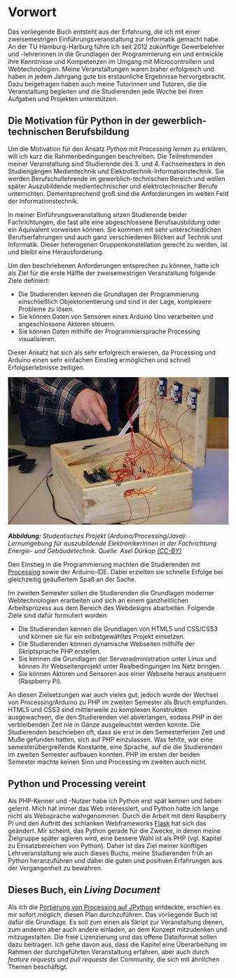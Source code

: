 # Vorwort

Das vorliegende Buch entsteht aus der Erfahrung, die ich mit einer zweisemestrigen Einführungsveranstaltung zur Informatik gemacht habe. An der TU Hamburg-Harburg führe ich seit 2012 zukünftige Gewerbelehrer und -lehrerinnen in die Grundlagen der Programmierung ein und entwickle ihre Kenntnisse und Kompetenzen im Umgang mit Microcontrollern und Webtechnologien. Meine Veranstaltungen waren bisher erfolgreich und haben in jedem Jahrgang gute bis erstaunliche Ergebnisse hervorgebracht. Dazu beigetragen haben auch meine Tutorinnen und Tutoren, die die Veranstaltung begleiten und die Studierenden jede Woche bei ihren Aufgaben und Projekten unterstützen.

## Die Motivation für Python in der gewerblich-technischen Berufsbildung

Um die Motivation für den Ansatz *Python mit Processing lernen* zu erklären, will ich kurz die Rahmenbedingungen beschreiben. Die Teilnehmenden meiner Veranstaltung sind Studierende des 3. und 4. Fachsemesters in den Studiengängen Medientechnik und Elektrotechnik-Informationstechnik. Sie werden Berufschullehrende im gewerblich-technischen Bereich und wollen später Auszubildende medientechnischer und elektrotechnischer Berufe unterrichten. Dementsprechend groß sind die Anforderungen im weiten Feld der Informationstechnik.

In meiner Einführungsveranstaltung sitzen Studierende beider Fachrichtungen, die fast alle eine abgeschlossene Berufsausbildung oder ein Äquivalent vorweisen können. Sie kommen mit sehr unterschiedlichen Berufserfahrungen und auch ganz verschiedenen Blicken auf Technik und Informatik. Dieser heterogenen Gruppenkonstellation gerecht zu werden, ist und bleibt eine Herausforderung.

Um den beschriebenen Anforderungen entsprechen zu können, hatte ich als Ziel für die erste Hälfte der zweisemestrigen Veranstaltung folgende Ziele definiert:

* Die Studierenden kennen die Grundlagen der Programmierung einschließlich Objektorientierung und sind in der Lage, komplexere Probleme zu lösen.
* Sie können Daten von Sensoren eines Arduino Uno verarbeiten und angeschlossene Aktoren steuern.
* Sie können Daten mithilfe der Programmiersprache Processing visualisieren.

Dieser Ansatz hat sich als sehr erfolgreich erwiesen, da Processing und Arduino einen sehr einfachen Einstieg ermöglichen und schnell Erfolgserlebnisse zeitigen.

![](images/studiprojekt.JPG)

_**Abbildung:** Studentisches Projekt (Arduino/Processing/Java): Lernumgebung für auszubildende ElektronikerInnen in der Fachrichtung Energie- und Gebäudetechnik. Quelle: Axel Dürkop [(CC-BY)](https://creativecommons.org/licenses/by/4.0/)_

Den Einstieg in die Programmierung machten die Studierenden mit [Processing](http://processing.org) sowie der Arduino-IDE. Dabei erzielten sie schnelle Erfolge bei gleichzeitig geäußertem Spaß an der Sache.  

Im zweiten Semester sollen die Studierenden die Grundlagen moderner Webtechnologien erarbeiten und sich an einem ganzheitlichen Arbeitsprozess aus dem Bereich des Webdesigns abarbeiten. Folgende Ziele sind dafür formuliert worden:

* Die Studierenden kennen die Grundlagen von HTML5 und CSS/CSS3 und können sie für ein selbstgewähltes Projekt einsetzen.
* Die Studierenden können dynamische Webseiten mithilfe der Skriptsprache PHP erstellen.
* Sie kennen die Grundlagen der Serveradministration unter Linux und können ihr Webseitenprojekt unter Realbedingungen ins Netz bringen.
* Sie können Aktoren und Sensoren aus einer Webseite heraus ansteuern (Raspberry Pi).

An diesen Zielsetzungen war auch vieles gut, jedoch wurde der Wechsel von Processing/Arduino zu PHP im zweiten Semester als Bruch empfunden. HTML5 und CSS3 sind mittlerweile zu komplexen Konstrukten ausgewachsen, die den Studierenden viel abverlangen, sodass PHP in der verbleibenden Zeit nie in Gänze ausgeleuchtet werden konnte. Die Studierenden beschrieben oft, dass sie erst in den Semesterferien Zeit und Muße gefunden hatten, sich auf PHP einzulassen. Was fehlte, war eine semesterübergreifende Konstante, eine Sprache, auf die die Studierenden im zweiten Semester aufbauen konnten. PHP im ersten der beiden Semester machte keinen Sinn und Processing im zweiten auch nicht.

## Python und Processing vereint

Als PHP-Kenner und -Nutzer habe ich Python erst spät kennen und lieben gelernt. Mich hat immer das Web interessiert, und Python hatte ich lange nicht als Websprache wahrgenommen. Durch die Arbeit mit dem Raspberry Pi und den Auftritt des schlanken Webframeworks [Flask](http://flask.pocoo.org/) hat sich das geändert. Mir scheint, das Python gerade für die Zwecke, in denen meine Zielgruppe später agieren wird, eine bessere Wahl ist als PHP (vgl. Kapitel zu Einsatzbereichen von Python). Daher ist das Ziel meiner künftigen Lehrveranstaltung wie auch dieses Buchs, meine Studierenden früh an Python heranzuführen und dabei die guten und positiven Erfahrungen aus der Vergangenheit zu bewahren.  

## Dieses Buch, ein *Living Document*

Als ich die [Portierung von Processing auf JPython](https://github.com/jdf/processing.py) entdeckte, erschien es mir sofort möglich, diesen Plan durchzuführen. Das vorliegende Buch ist dafür die Grundlage. Es soll zum einen als Skript zur Veranstaltung dienen, zum anderen aber auch andere einladen, an dem Konzept mitzudenken und mitzugestalten. Die freie Lizenzierung und das offene Dateiformat sollen dazu beitragen. Ich gehe davon aus, dass die Kapitel eine Überarbeitung im Rahmen der durchgeführten Veranstaltung erfahren, aber auch durch *feature requests* und *pull requests* der Community, die sich mit ähnlichen Themen beschäftigt.
